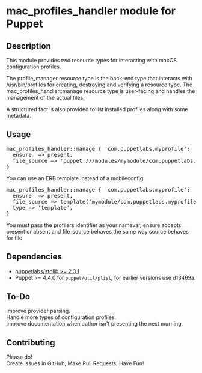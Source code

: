 # mac_profiles_handler module for Puppet

## Description
This module provides two resource types for interacting with macOS configuration profiles.

The profile_manager resource type is the back-end type that interacts with /usr/bin/profiles for creating, destroying and verifying a resource type. The mac_profiles_handler::manage resource type is user-facing and handles the management of the actual files.

A structured fact is also provided to list installed profiles along with some metadata.

## Usage

<pre>
mac_profiles_handler::manage { 'com.puppetlabs.myprofile':  
  ensure  => present,  
  file_source => 'puppet:///modules/mymodule/com.puppetlabs.myprofile.mobileconfig',  
}
</pre>

You can use an ERB template instead of a mobileconfig:  
<pre>
mac_profiles_handler::manage { 'com.puppetlabs.myprofile':  
  ensure  => present,  
  file_source => template('mymodule/com.puppetlabs.myprofile.erb'),  
  type => 'template',  
}
</pre>


You must pass the profilers identifier as your namevar, ensure accepts present or absent and file_source behaves the same way source behaves for file.

## Dependencies

* [puppetlabs/stdlib >= 2.3.1](https://forge.puppetlabs.com/puppetlabs/stdlib)
* Puppet >= 4.4.0 for `puppet/util/plist`, for earlier versions use d13469a.

## To-Do
Improve provider parsing.  
Handle more types of configuration profiles.  
Improve documentation when author isn't presenting the next morning.  

## Contributing
Please do!  
Create issues in GitHub, Make Pull Requests, Have Fun!
